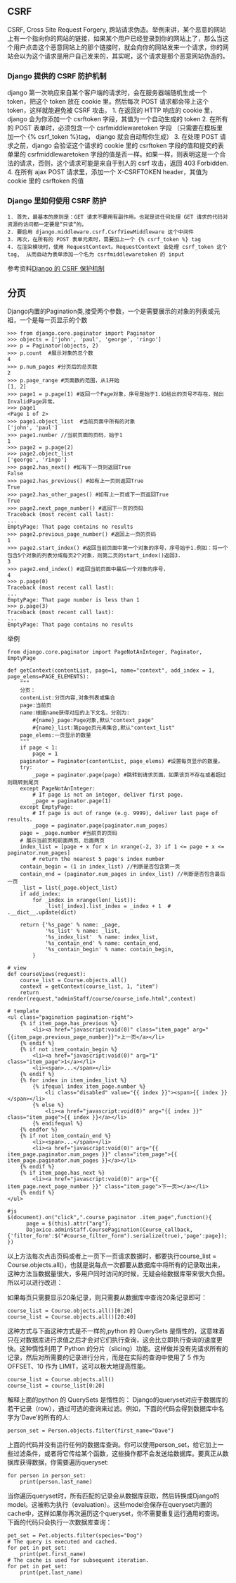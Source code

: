 ## CSRF
CSRF, Cross Site Request Forgery, 跨站请求伪造。举例来讲，某个恶意的网站上有一个指向你的网站的链接，如果某个用户已经登录到你的网站上了，那么当这个用户点击这个恶意网站上的那个链接时，就会向你的网站发来一个请求，你的网站会以为这个请求是用户自己发来的，其实呢，这个请求是那个恶意网站伪造的。
### Django 提供的 CSRF 防护机制
django 第一次响应来自某个客户端的请求时，会在服务器端随机生成一个 token，把这个 token 放在 cookie 里。然后每次 POST 请求都会带上这个 token，这样就能避免被 CSRF 攻击。
    1. 在返回的 HTTP 响应的 cookie 里，django 会为你添加一个 csrftoken 字段，其值为一个自动生成的 token
    2. 在所有的 POST 表单时，必须包含一个 csrfmiddlewaretoken 字段 （只需要在模板里加一个 {% csrf_token %}tag， django 就会自动帮你生成）
    3. 在处理 POST 请求之前，django 会验证这个请求的 cookie 里的 csrftoken 字段的值和提交的表单里的 csrfmiddlewaretoken 字段的值是否一样。如果一样，则表明这是一个合法的请求，否则，这个请求可能是来自于别人的 csrf 攻击，返回 403 Forbidden.
    4. 在所有 ajax POST 请求里，添加一个 X-CSRFTOKEN header，其值为 cookie 里的 csrftoken 的值
### Django 里如何使用 CSRF 防护
    1. 首先，最基本的原则是：GET 请求不要用有副作用。也就是说任何处理 GET 请求的代码对资源的访问都一定要是“只读“的。
    2. 要启用 django.middleware.csrf.CsrfViewMiddleware 这个中间件
    3. 再次，在所有的 POST 表单元素时，需要加上一个 {% csrf_token %} tag
    4. 在渲染模块时，使用 RequestContext。RequestContext 会处理 csrf_token 这个 tag,  从而自动为表单添加一个名为 csrfmiddlewaretoken 的 input

参考资料[Django 的 CSRF 保护机制](！http://www.cnblogs.com/lins05/archive/2012/12/02/2797996.html)


## 分页
Django内置的Pagination类,接受两个参数，一个是需要展示的对象的列表或元祖，一个是每一页显示的个数
```
>>> from django.core.paginator import Paginator
>>> objects = ['john', 'paul', 'george', 'ringo']
>>> p = Paginator(objects, 2)
>>> p.count  #展示对象的总个数
4
>>> p.num_pages #分页后的总页数
2
>>> p.page_range #页面数的范围，从1开始
[1, 2]
>>> page1 = p.page(1) #返回一个Page对象，序号是始于1.如给出的页号不存在，抛出InvalidPage异常。
>>> page1
<Page 1 of 2>
>>> page1.object_list  #当前页面中所有的对象
['john', 'paul']
>>> page1.number //当前页面的页码，始于1
1
>>> page2 = p.page(2)
>>> page2.object_list
['george', 'ringo']
>>> page2.has_next() #如有下一页则返回True
False
>>> page2.has_previous() #如有上一页则返回True
True
>>> page2.has_other_pages() #如有上一页或下一页返回True
True
>>> page2.next_page_number() #返回下一页的页码
Traceback (most recent call last):
...
EmptyPage: That page contains no results
>>> page2.previous_page_number() #返回上一页的页码
1
>>> page2.start_index() #返回当前页面中第一个对象的序号，序号始于1.例如：将一个包含5个对象的列表分成每页2个对象，则第二页的start_index()返回3.
3
>>> page2.end_index() #返回当前页面中最后一个对象的序号，
4
>>> p.page(0)
Traceback (most recent call last):
...
EmptyPage: That page number is less than 1
>>> p.page(3)
Traceback (most recent call last):
...
EmptyPage: That page contains no results
```
举例
```
from django.core.paginator import PageNotAnInteger, Paginator, EmptyPage

def getContext(contentList, page=1, name="context", add_index = 1, page_elems=PAGE_ELEMENTS):
    """
    分页：
    contenList:分页内容,对象列表或集合
    page:当前页
    name:根据name获得对应的上下文名，分别为:
        #{name}_page:Page对象,默认"context_page"
        #{name}_list:第page页元素集合,默认"context_list"
    page_elems:一页显示的数量
    """
    if page < 1:
        page = 1
    paginator = Paginator(contentList, page_elems) #设置每页显示的数量，
    try:
        _page = paginator.page(page) #跳转到请求页面，如果该页不存在或者超过则跳转到尾页
    except PageNotAnInteger:
        # If page is not an integer, deliver first page.
        _page = paginator.page(1)
    except EmptyPage:
        # If page is out of range (e.g. 9999), deliver last page of results.
        _page = paginator.page(paginator.num_pages)
    page = _page.number #当前页的页码
    # 展示当前页和前面两页、后面两页
    index_list = [page + x for x in xrange(-2, 3) if 1 <= page + x <= paginator.num_pages]
        # return the nearest 5 page's index number
    contain_begin = (1 in index_list) //判断是否包含第一页
    contain_end = (paginator.num_pages in index_list) //判断是否包含最后一页
    _list = list(_page.object_list)
    if add_index:
        for _index in xrange(len(_list)):
            _list[_index].list_index = _index + 1  # .__dict__.update(dict)

    return {'%s_page' % name: _page,
            '%s_list' % name: _list,
            '%s_index_list'  % name: index_list,
            '%s_contain_end' % name: contain_end,
            '%s_contain_begin' % name: contain_begin,
        }

# view
def courseViews(request):
    course_list = Course.objects.all()
    context = getContext(course_list, 1, "item")
    return render(request,"adminStaff/course/course_info.html",context)

# template
<ul class="pagination pagination-right">
	{% if item_page.has_previous %}
		<li><a href="javascript:void(0)" class="item_page" arg="{{item_page.previous_page_number}}">上一页</a></li>
	{% endif %}
	{% if not item_contain_begin %}
		<li><a href="javascript:void(0)" arg="1" class="item_page">1</a></li>
    	<li><span>...</span></li>
	{% endif %}
	{% for index in item_index_list %}
		{% ifequal index item_page.number %}
			<li class="disabled" value="{{ index }}"><span>{{ index }}</span></li>
		{% else %}
			<li><a href="javascript:void(0)" arg="{{ index }}" class="item_page">{{ index }}</a></li>
		{% endifequal %}
	{% endfor %}
	{% if not item_contain_end %}
		<li><span>...</span></li>
		<li><a href="javascript:void(0)" arg="{{ item_page.paginator.num_pages }}" class="item_page">{{ item_page.paginator.num_pages }}</a></li>
	{% endif %}
	{% if item_page.has_next %}
		<li><a href="javascript:void(0)" arg="{{ item_page.next_page_number }}" class="item_page">下一页></a></li>
	{% endif %}
</ul>

#js
$(document).on("click",".course_paginator .item_page",function(){
      page = $(this).attr("arg");
      Dajaxice.adminStaff.CoursePagination(Course_callback,{'filter_form':$("#course_filter_form").serialize(true),'page':page});
})
```
以上方法每次点击页码或者上一页下一页请求数据时，都要执行course_list = Course.objects.all()，也就是说每点一次都要从数据库中将所有的记录取出来，这种方法当数据量很大，多用户同时访问的时候，无疑会给数据库带来很大负担。所以可以进行改进：

如果每页只需要显示20条记录，则只需要从数据库中查询20条记录即可：
```
course_list = Course.objects.all()[0:20]
course_list = Course.objects.all()[20:40]
```
这种方式与下面这种方式是不一样的,python 的 QuerySets 是惰性的，这意味着只在对数据库进行求值之后才会对它们执行查询，这会比立即执行查询的速度更快。这种惰性利用了 Python 的分片（slicing）功能。这样做并没有先请求所有的记录，然后对所需要的记录进行分片，而是在实际的查询中使用了 5 作为 OFFSET、10 作为 LIMIT，这可以极大地提高性能。
```
course_list = Course.objects.all()
course_list = course_list[0:20]
```
解释上面的python 的 QuerySets 是惰性的：
Django的queryset对应于数据库的若干记录（row），通过可选的查询来过滤。例如，下面的代码会得到数据库中名字为‘Dave’的所有的人:
```
person_set = Person.objects.filter(first_name="Dave")
```
上面的代码并没有运行任何的数据库查询。你可以使用person_set，给它加上一些过滤条件，或者将它传给某个函数，这些操作都不会发送给数据库。要真正从数据库获得数据，你需要遍历queryset:
```
for person in person_set:
    print(person.last_name)
```
当你遍历queryset时，所有匹配的记录会从数据库获取，然后转换成Django的model。这被称为执行（evaluation）。这些model会保存在queryset内置的cache中，这样如果你再次遍历这个queryset，你不需要重复运行通用的查询。下面的代码只会执行一次数据库查询：
```
pet_set = Pet.objects.filter(species="Dog")
# The query is executed and cached.
for pet in pet_set:
    print(pet.first_name)
# The cache is used for subsequent iteration.
for pet in pet_set:
    print(pet.last_name)
```
